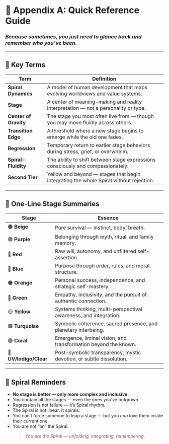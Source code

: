 # 📘 Appendix A: Quick Reference Guide  
### *Because sometimes, you just need to glance back and remember who you’ve been.*

---

## 🧠 Key Terms

| Term                    | Definition                                                                 |
|-------------------------|----------------------------------------------------------------------------|
| **Spiral Dynamics**     | A model of human development that maps evolving worldviews and value systems. |
| **Stage**               | A center of meaning-making and reality interpretation — not a personality or type. |
| **Center of Gravity**   | The stage you most often live from — though you may move fluidly across others. |
| **Transition Edge**     | A threshold where a new stage begins to emerge while the old one fades. |
| **Regression**          | Temporary return to earlier stage behaviors during stress, grief, or overwhelm. |
| **Spiral-Fluidity**     | The ability to shift between stage expressions consciously and compassionately. |
| **Second Tier**         | Yellow and beyond — stages that begin integrating the whole Spiral without rejection. |

---

## 🌈 One-Line Stage Summaries

| Stage       | Essence                                                                 |
|-------------|-------------------------------------------------------------------------|
| 🟤 **Beige**     | Pure survival — instinct, body, breath.                              |
| 🟣 **Purple**    | Belonging through myth, ritual, and family memory.                   |
| 🔴 **Red**       | Raw will, autonomy, and unfiltered self-assertion.                   |
| 🔵 **Blue**      | Purpose through order, rules, and moral structure.                   |
| 🟠 **Orange**    | Personal success, independence, and strategic self-mastery.          |
| 💚 **Green**     | Empathy, inclusivity, and the pursuit of authentic connection.       |
| 🟡 **Yellow**    | Systems thinking, multi-perspectival awareness, and integration.     |
| 🟦 **Turquoise** | Symbolic coherence, sacred presence, and planetary interbeing.       |
| 🟣 **Coral**     | Emergence, liminal vision, and transformation beyond the known.      |
| 🫧 **UV/Indigo/Clear** | Post-symbolic transparency, mystic devotion, or subtle dissolution. |

---

## 🧘 Spiral Reminders

- **No stage is better — only more complex and inclusive.**  
- You contain all the stages — even the ones you’ve outgrown.  
- Regression is not failure — it’s Spiral rhythm.  
- The Spiral is not linear. It spirals.  
- You can’t force someone to leap a stage — but you *can* love them inside their current one.  
- You are not “on” the Spiral.  
  > *You are the Spiral — unfolding, integrating, remembering.*

